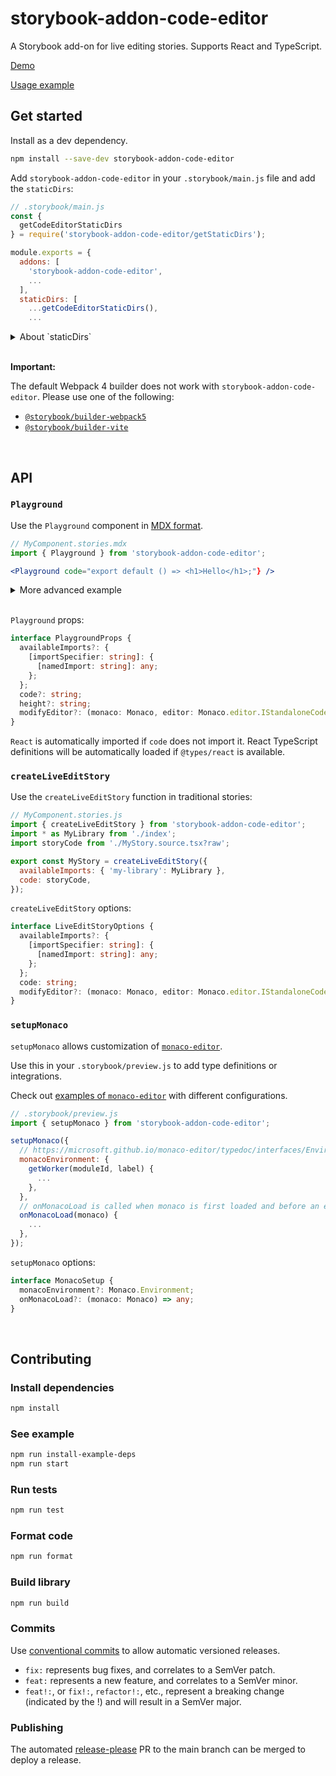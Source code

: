 # storybook-addon-code-editor

A Storybook add-on for live editing stories. Supports React and TypeScript.

[Demo](https://jeremyrh.github.io/storybook-addon-code-editor)

[Usage example](./example)

## Get started

Install as a dev dependency.

```sh
npm install --save-dev storybook-addon-code-editor
```

Add `storybook-addon-code-editor` in your `.storybook/main.js` file and add the `staticDirs`:

```js
// .storybook/main.js
const {
  getCodeEditorStaticDirs
} = require('storybook-addon-code-editor/getStaticDirs');

module.exports = {
  addons: [
    'storybook-addon-code-editor',
    ...
  ],
  staticDirs: [
    ...getCodeEditorStaticDirs(),
    ...
```

<details>
<summary>About `staticDirs`</summary>

`staticDirs` sets a list of directories of static files to be loaded by Storybook.
The editor ([monaco-editor](https://github.com/microsoft/monaco-editor)) requires these extra static files to be available at runtime.

Additional static files can be added using the `getExtraStaticDir` helper from `storybook-addon-code-editor/getStaticDirs`:

```js
// .storybook/main.js
const {
  getCodeEditorStaticDirs,
  getExtraStaticDir,
} = require('storybook-addon-code-editor/getStaticDirs');

module.exports = {
  staticDirs: [
    ...getCodeEditorStaticDirs(),
    getExtraStaticDir('monaco-editor/esm'), // hosted at: monaco-editor/esm
    ...
```

</details>

<br />

**Important:**

The default Webpack 4 builder does not work with `storybook-addon-code-editor`.
Please use one of the following:
- [`@storybook/builder-webpack5`](https://github.com/storybookjs/storybook/blob/65dd683883a884e6e31a2e84b0054b0e260078a0/lib/builder-webpack5/README.md)
- [`@storybook/builder-vite`](https://github.com/storybookjs/builder-vite)

<br />

## API

### `Playground`

Use the `Playground` component in [MDX format](https://storybook.js.org/docs/react/api/mdx).

```jsx
// MyComponent.stories.mdx
import { Playground } from 'storybook-addon-code-editor';

<Playground code="export default () => <h1>Hello</h1>;"} />
```

<details>
<summary>More advanced example</summary>

```jsx
// MyComponent.stories.mdx
import { Playground } from 'storybook-addon-code-editor';
import * as MyLibrary from './index';
import storyCode from './MyStory.source.tsx?raw';
import MyLibraryTypes from '../dist/types.d.ts?raw';

<Playground
  availableImports={{ 'my-library': MyLibrary }}
  code={storyCode}
  height="560px"
  modifyEditor={(monaco, editor) => {
    // editor docs: https://microsoft.github.io/monaco-editor/api/interfaces/monaco.editor.IStandaloneCodeEditor.html
    // monaco docs: https://microsoft.github.io/monaco-editor/api/modules/monaco.html
    editor.getModel().updateOptions({ tabSize: 2 });
    monaco.editor.setTheme('vs-dark');
    monaco.languages.typescript.typescriptDefaults.addExtraLib(
      MyLibraryTypes,
      'file:///node_modules/my-library/index.d.ts'
    );
  }}
/>;
```

</details>

<br />

`Playground` props:

```ts
interface PlaygroundProps {
  availableImports?: {
    [importSpecifier: string]: {
      [namedImport: string]: any;
    };
  };
  code?: string;
  height?: string;
  modifyEditor?: (monaco: Monaco, editor: Monaco.editor.IStandaloneCodeEditor) => any;
}
```

`React` is automatically imported if `code` does not import it.
React TypeScript definitions will be automatically loaded if `@types/react` is available.

### `createLiveEditStory`

Use the `createLiveEditStory` function in traditional stories:

```js
// MyComponent.stories.js
import { createLiveEditStory } from 'storybook-addon-code-editor';
import * as MyLibrary from './index';
import storyCode from './MyStory.source.tsx?raw';

export const MyStory = createLiveEditStory({
  availableImports: { 'my-library': MyLibrary },
  code: storyCode,
});
```

`createLiveEditStory` options:

```ts
interface LiveEditStoryOptions {
  availableImports?: {
    [importSpecifier: string]: {
      [namedImport: string]: any;
    };
  };
  code: string;
  modifyEditor?: (monaco: Monaco, editor: Monaco.editor.IStandaloneCodeEditor) => any;
}
```

### `setupMonaco`

`setupMonaco` allows customization of [`monaco-editor`](https://github.com/microsoft/monaco-editor).

Use this in your `.storybook/preview.js` to add type definitions or integrations.

Check out [examples of `monaco-editor`](https://github.com/microsoft/monaco-editor/tree/ae158a25246af016a0c56e2b47df83bd4b1c2426/samples) with different configurations.

```js
// .storybook/preview.js
import { setupMonaco } from 'storybook-addon-code-editor';

setupMonaco({
  // https://microsoft.github.io/monaco-editor/typedoc/interfaces/Environment.html
  monacoEnvironment: {
    getWorker(moduleId, label) {
      ...
    },
  },
  // onMonacoLoad is called when monaco is first loaded and before an editor instance is created.
  onMonacoLoad(monaco) {
    ...
  },
});
```

`setupMonaco` options:

```ts
interface MonacoSetup {
  monacoEnvironment?: Monaco.Environment;
  onMonacoLoad?: (monaco: Monaco) => any;
}
```

<br />

## Contributing

### Install dependencies

```sh
npm install
```

### See example

```sh
npm run install-example-deps
npm run start
```

### Run tests

```sh
npm run test
```

### Format code

```sh
npm run format
```

### Build library

```sh
npm run build
```

### Commits

Use [conventional commits](https://www.conventionalcommits.org/en/v1.0.0/) to allow automatic versioned releases.

- `fix:` represents bug fixes, and correlates to a SemVer patch.
- `feat:` represents a new feature, and correlates to a SemVer minor.
- `feat!:`, or `fix!:`, `refactor!:`, etc., represent a breaking change (indicated by the !) and will result in a SemVer major.

### Publishing

The automated [release-please](https://github.com/googleapis/release-please) PR to the main branch can be merged to deploy a release.
